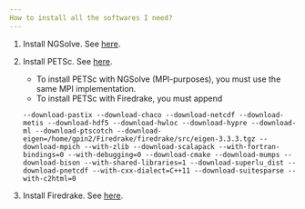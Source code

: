 ```yaml
---
How to install all the softwares I need?
---
```


1. Install NGSolve. See [here](https://docu.ngsolve.org/nightly/install/installlinux.html).

2. Install PETSc. See [here](https://petsc.org/release/install/).

	- To install PETSc with NGSolve (MPI-purposes), you must use the same MPI implementation. 
	- To install PETSc with Firedrake, you must append
	```
	--download-pastix --download-chaco --download-netcdf --download-metis --download-hdf5 --download-hwloc --download-hypre --download-ml --download-ptscotch --download-eigen=/home/gpin2/Firedrake/firedrake/src/eigen-3.3.3.tgz --download-mpich --with-zlib --download-scalapack --with-fortran-bindings=0 --with-debugging=0 --download-cmake --download-mumps --download-bison --with-shared-libraries=1 --download-superlu_dist --download-pnetcdf --with-cxx-dialect=C++11 --download-suitesparse --with-c2html=0
	```

3. Install Firedrake. See [here](https://www.firedrakeproject.org/download.html).


